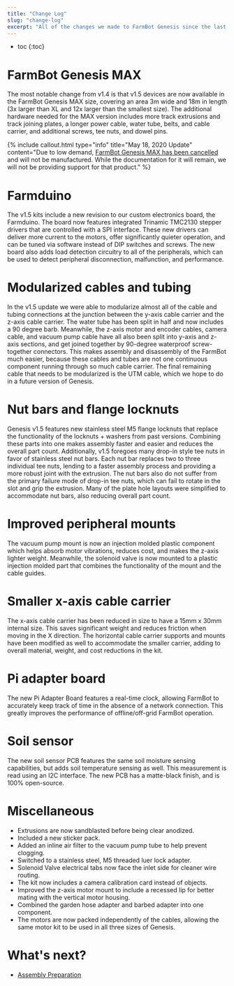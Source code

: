 ```yaml
---
title: "Change Log"
slug: "change-log"
excerpt: "All of the changes we made to FarmBot Genesis since the last version"
---
```


* toc
{:toc}

# FarmBot Genesis MAX
The most notable change from v1.4 is that v1.5 devices are now available in the FarmBot Genesis MAX size, covering an area 3m wide and 18m in length (3x larger than XL and 12x larger than the smallest size). The additional hardware needed for the MAX version includes more track extrusions and track joining plates, a longer power cable, water tube, belts, and cable carrier, and additional screws, tee nuts, and dowel pins.

{%
include callout.html
type="info"
title="May 18, 2020 Update"
content="Due to low demand, [FarmBot Genesis MAX has been cancelled](https://farm.bot/blogs/news/putting-farmbot-genesis-max-and-express-max-on-hold) and will not be manufactured. While the documentation for it will remain, we will not be providing support for that product."
%}

# Farmduino
The v1.5 kits include a new revision to our custom electronics board, the Farmduino. The board now features integrated Trinamic TMC2130 stepper drivers that are controlled with a SPI interface. These new drivers can deliver more current to the motors, offer significantly quieter operation, and can be tuned via software instead of DIP switches and screws. The new board also adds load detection circuitry to all of the peripherals, which can be used to detect peripheral disconnection, malfunction, and performance.

# Modularized cables and tubing
In the v1.5 update we were able to modularize almost all of the cable and tubing connections at the junction between the y-axis cable carrier and the z-axis cable carrier. The water tube has been split in half and now includes a 90 degree barb. Meanwhile, the z-axis motor and encoder cables, camera cable, and vacuum pump cable have all also been split into y-axis and z-axis sections, and get joined together by 90-degree waterproof screw-together connectors. This makes assembly and disassembly of the FarmBot much easier, because these cables and tubes are not one continuous component running through so much cable carrier. The final remaining cable that needs to be modularized is the UTM cable, which we hope to do in a future version of Genesis.

# Nut bars and flange locknuts
Genesis v1.5 features new stainless steel M5 flange locknuts that replace the functionality of the locknuts + washers from past versions. Combining these parts into one makes assembly faster and easier and reduces the overall part count. Additionally, v1.5 foregoes many drop-in style tee nuts in favor of stainless steel nut bars. Each nut bar replaces two to three individual tee nuts, lending to a faster assembly process and providing a more robust joint with the extrusion. The nut bars also do not suffer from the primary failure mode of drop-in tee nuts, which can fail to rotate in the slot and grip the extrusion. Many of the plate hole layouts were simplified to accommodate nut bars, also reducing overall part count.

# Improved peripheral mounts
The vacuum pump mount is now an injection molded plastic component which helps absorb motor vibrations, reduces cost, and makes the z-axis lighter weight. Meanwhile, the solenoid valve is now mounted to a plastic injection molded part that combines the functionality of the mount and the cable guides.

# Smaller x-axis cable carrier
The x-axis cable carrier has been reduced in size to have a 15mm x 30mm internal size. This saves significant weight and reduces friction when moving in the X direction. The horizontal cable carrier supports and mounts have been modified as well to accommodate the smaller carrier, adding to overall material, weight, and cost reductions in the kit.

# Pi adapter board
The new Pi Adapter Board features a real-time clock, allowing FarmBot to accurately keep track of time in the absence of a network connection. This greatly improves the performance of offline/off-grid FarmBot operation.

# Soil sensor
The new soil sensor PCB features the same soil moisture sensing capabilities, but adds soil temperature sensing as well. This measurement is read using an I2C interface. The new PCB has a matte-black finish, and is 100% open-source.

# Miscellaneous
* Extrusions are now sandblasted before being clear anodized.
* Included a new sticker pack.
* Added an inline air filter to the vacuum pump tube to help prevent clogging.
* Switched to a stainless steel, M5 threaded luer lock adapter.
* Solenoid Valve electrical tabs now face the inlet side for cleaner wire routing.
* The kit now includes a camera calibration card instead of objects.
* Improved the z-axis motor mount to include a recessed lip for better mating with the vertical motor housing.
* Combined the garden hose adapter and barbed adapter into one component.
* The motors are now packed independently of the cables, allowing the same motor kit to be used in all three sizes of Genesis.

# What's next?

 * [Assembly Preparation](../intro/assembly-preparation.md)

